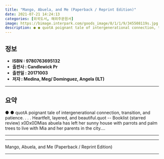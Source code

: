 ```yaml
---
title: "Mango, Abuela, and Me (Paperback / Reprint Edition)"
date: 2021-07-21 14:24:13
categories: [외국도서, 해외주문원서]
image: https://bimage.interpark.com/goods_image/8/1/1/9/345508119s.jpg
description: ● ● quotA poignant tale of intergenerational connection, transition, and patience. . . . Heartfelt, layered, and beautiful.quot -- Booklist (starred review) x
---
```


## **정보**

- **ISBN : 9780763695132**
- **출판사 : Candlewick Pr**
- **출판일 : 20171003**
- **저자 : Medina, Meg/ Dominguez, Angela (ILT)**

------



## **요약**

●  ●  quotA poignant tale of intergenerational connection, transition, and patience. . . . Heartfelt, layered, and beautiful.quot -- Booklist (starred review) x0Dx0DMias abuela has left her sunny house with parrots and palm trees to live with Mia and her parents in the city.... 

------



------


Mango, Abuela, and Me (Paperback / Reprint Edition) 

------


